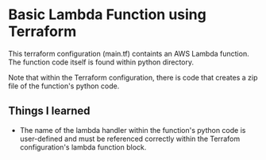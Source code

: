 # Basic Lambda Function using Terraform


This terraform configuration (main.tf) containts an AWS Lambda function. The function code itself is found within python directory. 

Note that within the Terraform configuration, there is code that creates a zip file of the function's python code. 


## Things I learned
* The name of the lambda handler within the function's python code is user-defined and must be referenced correctly within the Terrafom configuration's lambda function block. 

